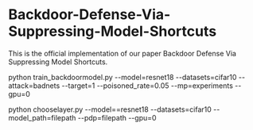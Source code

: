 # Backdoor-Defense-Via-Suppressing-Model-Shortcuts

This is the official implementation of our paper Backdoor Defense Via Suppressing Model Shortcuts.

python train_backdoormodel.py --model=resnet18 --datasets=cifar10 --attack=badnets --target=1 --poisoned_rate=0.05 --mp=experiments --gpu=0

python chooselayer.py --model==resnet18 --datasets=cifar10 --model_path=filepath --pdp=filepath --gpu=0
